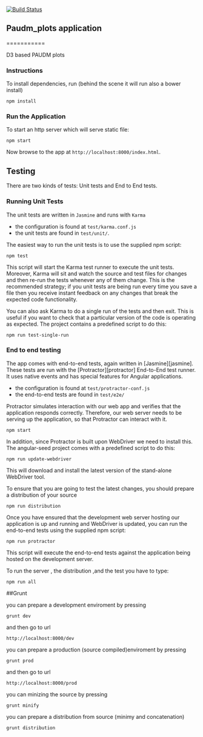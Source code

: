 [![Build Status](https://travis-ci.org/dpiscia/paudm_plots.png)](https://travis-ci.org/dpiscia/paudm_plots)

## Paudm_plots application
===========

D3 based PAUDM plots


### Instructions

To install dependencies, run <npm install> (behind the scene it will run also a bower install)

```
npm install 
```


### Run the Application

To start an http server which will serve static file:

```
npm start
```

Now browse to the app at `http://localhost:8000/index.html`.


## Testing

There are two kinds of tests: Unit tests and End to End tests.

### Running Unit Tests

The unit tests are written in `Jasmine` and runs with `Karma`

* the configuration is found at `test/karma.conf.js`
* the unit tests are found in `test/unit/`.

The easiest way to run the unit tests is to use the supplied npm script:

```
npm test
```

This script will start the Karma test runner to execute the unit tests. Moreover, Karma will sit and
watch the source and test files for changes and then re-run the tests whenever any of them change.
This is the recommended strategy; if you unit tests are being run every time you save a file then
you receive instant feedback on any changes that break the expected code functionality.

You can also ask Karma to do a single run of the tests and then exit.  This is useful if you want to
check that a particular version of the code is operating as expected.  The project contains a
predefined script to do this:

```
npm run test-single-run
```


### End to end testing

The app comes with end-to-end tests, again written in [Jasmine][jasmine]. These tests
are run with the [Protractor][protractor] End-to-End test runner.  It uses native events and has
special features for Angular applications.

* the configuration is found at `test/protractor-conf.js`
* the end-to-end tests are found in `test/e2e/`

Protractor simulates interaction with our web app and verifies that the application responds
correctly. Therefore, our web server needs to be serving up the application, so that Protractor
can interact with it.

```
npm start
```

In addition, since Protractor is built upon WebDriver we need to install this.  The angular-seed
project comes with a predefined script to do this:

```
npm run update-webdriver
```

This will download and install the latest version of the stand-alone WebDriver tool.

To ensure that you are going to test the latest changes, you should prepare a distribution of your source

```
npm run distribution
```


Once you have ensured that the development web server hosting our application is up and running
and WebDriver is updated, you can run the end-to-end tests using the supplied npm script:

```
npm run protractor
```

This script will execute the end-to-end tests against the application being hosted on the
development server.


To run the server , the distribution ,and the test you have to type:
```
npm run all
```

##Grunt

you can prepare a development enviroment by pressing
````
grunt dev
````

and then go to url 

`http://localhost:8000/dev`

you can prepare a production (source compiled)enviroment by pressing
````
grunt prod
````

and then go to url 

`http://localhost:8000/prod`

you can minizing the source by pressing
````
grunt minify
````

you can prepare a distribution from source (minimy and concatenation)
````
grunt distribution
````
